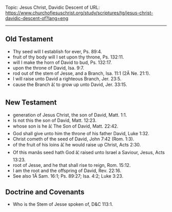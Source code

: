 Topic: Jesus Christ, Davidic Descent of
URL: https://www.churchofjesuschrist.org/study/scriptures/tg/jesus-christ-davidic-descent-of?lang=eng

---

## Old Testament

- Thy seed will I establish for ever, Ps. 89:4.
- fruit of thy body will I set upon thy throne, Ps. 132:11.
- will I make the horn of David to bud, Ps. 132:17.
- upon the throne of David, Isa. 9:7.
- rod out of the stem of Jesse, and a Branch, Isa. 11:1 (2Â Ne. 21:1).
- I will raise unto David a righteous Branch, Jer. 23:5.
- cause the Branch â¦ to grow up unto David, Jer. 33:15.

## New Testament

- generation of Jesus Christ, the son of David, Matt. 1:1.
- Is not this the son of David, Matt. 12:23.
- whose son is he â¦ The Son of David, Matt. 22:42.
- God shall give unto him the throne of his father David, Luke 1:32.
- Christ cometh of the seed of David, John 7:42 (Rom. 1:3).
- of the fruit of his loins â¦ he would raise up Christ, Acts 2:30.
- Of this manâs seed hath God â¦ raised unto Israel a Saviour, Jesus, Acts 13:23.
- root of Jesse, and he that shall rise to reign, Rom. 15:12.
- I am the root and the offspring of David, Rev. 22:16.
- See also 1Â Sam. 16:1; Ps. 89:27; Isa. 4:2; Luke 3:23.

## Doctrine and Covenants

- Who is the Stem of Jesse spoken of, D&C 113:1.

